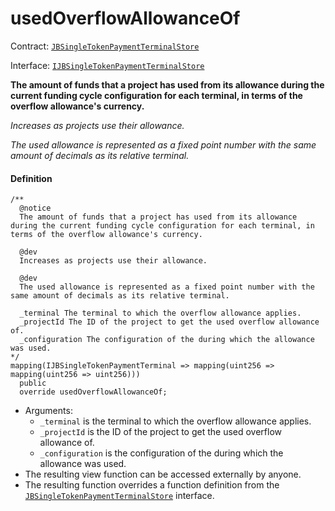 # usedOverflowAllowanceOf

Contract: [`JBSingleTokenPaymentTerminalStore`](/docs/v4/deprecated/v3/deprecated/jbsingletokenpaymentterminalstore/README.md)​‌

Interface: [`IJBSingleTokenPaymentTerminalStore`](/docs/v4/deprecated/v3/api/interfaces/ijbsingletokenpaymentterminalstore.md)

**The amount of funds that a project has used from its allowance during the current funding cycle configuration for each terminal, in terms of the overflow allowance's currency.**

_Increases as projects use their allowance._

_The used allowance is represented as a fixed point number with the same amount of decimals as its relative terminal._

#### Definition

```
/**
  @notice
  The amount of funds that a project has used from its allowance during the current funding cycle configuration for each terminal, in terms of the overflow allowance's currency.

  @dev
  Increases as projects use their allowance.

  @dev
  The used allowance is represented as a fixed point number with the same amount of decimals as its relative terminal.

  _terminal The terminal to which the overflow allowance applies.
  _projectId The ID of the project to get the used overflow allowance of.
  _configuration The configuration of the during which the allowance was used.
*/
mapping(IJBSingleTokenPaymentTerminal => mapping(uint256 => mapping(uint256 => uint256)))
  public
  override usedOverflowAllowanceOf;
```

* Arguments:
  * `_terminal` is the terminal to which the overflow allowance applies.
  * `_projectId` is the ID of the project to get the used overflow allowance of.
  * `_configuration` is the configuration of the during which the allowance was used.
* The resulting view function can be accessed externally by anyone.
* The resulting function overrides a function definition from the [`JBSingleTokenPaymentTerminalStore`](/docs/v4/deprecated/v3/api/interfaces/ijbsingletokenpaymentterminalstore.md) interface.
